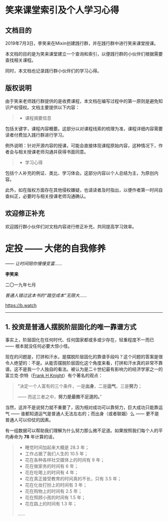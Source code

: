 # 笑来课堂索引及个人学习心得

## 文档目的
2019年7月3日，李笑来在Mixin创建践行群，并在践行群中进行笑来课堂授课。

本文档的目的是为笑来课堂建立一个查询和索引，以便践行群的小伙伴们根据需要查找相关课程。

同时，本文档也记录践行群小伙伴们的学习心得。

## 版权说明
由于笑来老师践行群提供的是收费课程，本文档在编写过程中的第一原则是避免知识产权侵权。文档主要提供以下内容：
> * 课程摘要信息
> 
包括关键字，课程内容概要。这部分以对课程线索的梳理为准，课程详细内容需要读者付费加入践行群进行学习。

例外说明：针对开源内容的授课，可能会直接体现课程原始内容，这种情况下，作者会与相关授课老师沟通并获得书面同意。
> * 学习心得
> 
包括个人补充的例证、类比、学习体会。这部分内容以个人总结为主，为原创内容。

此外，如在版权方面存在其他侵权嫌疑，也请读者及时指出，以便作者第一时间自查纠正，必要时与相关授课老师沟通确认。

## 欢迎修正补充
欢迎践行群小伙伴们对文档内容进行修正补充，共同提高学习效率。

# 定投 —— 大佬的自我修养

*—— 让时间陪你慢慢变富……*

**李笑来**

二〇一九年七月

*普通人错过这本书的“踏空成本”无限大……*

https://b.watch

------

## 1. 投资是普通人摆脱阶层固化的唯一靠谱方式


事实上，阶层固化在任何时代、任何国家都或多或少存在，轻重程度不一而已 —— 根本就没任何必要大惊小怪。

现在的问题是，打拼和汗水，是摆脱阶层固化的靠谱手段吗？这个问题的答案是很令人绝望的：不是。从能否摆脱阶层固化这个角度来看，打拼和汗水真的非常不靠谱。这不是我一个人独自的看法。被认为是二十世纪最有影响力的经济学家之一的富兰克·奈特（[Frank H Knight](https://en.wikipedia.org/wiki/Frank_Knight)）有个著名的观点：

> “决定一个人富有的三个条件，一是**出身**，二是**运气**，三是**努力**；
>
> —— 而这三者之中，**努力是最微不足道的。**”

当然，这并不是说努力就不重要了，因为相对成功可以靠努力，巨大成功只能靠运气 —— 谁都知道运气是普通人无法左右的；而出身（或者联姻）么 —— 更不是普通人可以仰仗的因素。

有一组数据可以帮助我们理解为什么努力那么微不足道。如果按照我们每个人的平均寿命为 **78** 年计算的话，

> * 睡觉时间加起来大概是 28.3 年；
> * 工作占据了我们人生的 10.5 年；
> * 花在各种各样社交媒体上的时间有 9 年；
> * 花在做家务的时间有 6 年；
> * 花在吃喝上的时间有 4 年；
> * 花在真正接受教育的时间真的不长，只有 3.5 年；
> * 花在化妆打扮上的时间有 3 年；
> * 花在购物上的时间有 2.5 年；
> * 花在照顾小孩的时间有 1.5 年；
> * 花在路上的时间有 1.3 年；
>
> ……

